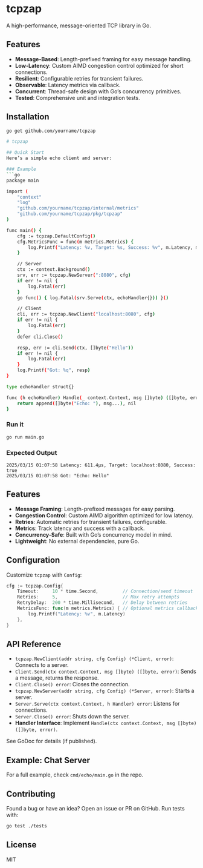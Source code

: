 # tcpzap

A high-performance, message-oriented TCP library in Go.

## Features

- **Message-Based**: Length-prefixed framing for easy message handling.
- **Low-Latency**: Custom AIMD congestion control optimized for short connections.
- **Resilient**: Configurable retries for transient failures.
- **Observable**: Latency metrics via callback.
- **Concurrent**: Thread-safe design with Go’s concurrency primitives.
- **Tested**: Comprehensive unit and integration tests.

## Installation

```bash
go get github.com/yourname/tcpzap

# tcpzap

## Quick Start
Here’s a simple echo client and server:

### Example
```go
package main

import (
    "context"
    "log"
    "github.com/yourname/tcpzap/internal/metrics"
    "github.com/yourname/tcpzap/pkg/tcpzap"
)

func main() {
    cfg := tcpzap.DefaultConfig()
    cfg.MetricsFunc = func(m metrics.Metrics) {
        log.Printf("Latency: %v, Target: %s, Success: %v", m.Latency, m.Target, m.Success)
    }

    // Server
    ctx := context.Background()
    srv, err := tcpzap.NewServer(":8080", cfg)
    if err != nil {
        log.Fatal(err)
    }
    go func() { log.Fatal(srv.Serve(ctx, echoHandler{})) }()

    // Client
    cli, err := tcpzap.NewClient("localhost:8080", cfg)
    if err != nil {
        log.Fatal(err)
    }
    defer cli.Close()

    resp, err := cli.Send(ctx, []byte("Hello"))
    if err != nil {
        log.Fatal(err)
    }
    log.Printf("Got: %q", resp)
}

type echoHandler struct{}

func (h echoHandler) Handle(_ context.Context, msg []byte) ([]byte, error) {
    return append([]byte("Echo: "), msg...), nil
}
```

### Run it
```bash
go run main.go
```

### Expected Output
```text
2025/03/15 01:07:58 Latency: 611.4µs, Target: localhost:8080, Success: true
2025/03/15 01:07:58 Got: "Echo: Hello"
```

## Features
- **Message Framing**: Length-prefixed messages for easy parsing.
- **Congestion Control**: Custom AIMD algorithm optimized for low latency.
- **Retries**: Automatic retries for transient failures, configurable.
- **Metrics**: Track latency and success with a callback.
- **Concurrency-Safe**: Built with Go’s concurrency model in mind.
- **Lightweight**: No external dependencies, pure Go.

## Configuration
Customize `tcpzap` with `Config`:

```go
cfg := tcpzap.Config{
    Timeout:     10 * time.Second,         // Connection/send timeout
    Retries:     5,                        // Max retry attempts
    RetryDelay:  200 * time.Millisecond,   // Delay between retries
    MetricsFunc: func(m metrics.Metrics) { // Optional metrics callback
        log.Printf("Latency: %v", m.Latency)
    },
}
```

## API Reference
- `tcpzap.NewClient(addr string, cfg Config) (*Client, error)`: Connects to a server.
- `Client.Send(ctx context.Context, msg []byte) ([]byte, error)`: Sends a message, returns the response.
- `Client.Close() error`: Closes the connection.
- `tcpzap.NewServer(addr string, cfg Config) (*Server, error)`: Starts a server.
- `Server.Serve(ctx context.Context, h Handler) error`: Listens for connections.
- `Server.Close() error`: Shuts down the server.
- **Handler Interface**: Implement `Handle(ctx context.Context, msg []byte) ([]byte, error)`.

See GoDoc for details (if published).

## Example: Chat Server
For a full example, check `cmd/echo/main.go` in the repo.

## Contributing
Found a bug or have an idea? Open an issue or PR on GitHub. Run tests with:

```bash
go test ./tests
```

## License
MIT

